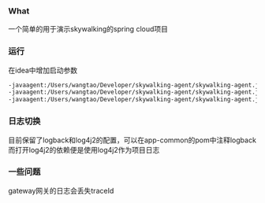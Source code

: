 ### What
一个简单的用于演示skywalking的spring cloud项目

### 运行
在idea中增加启动参数
```bash
-javaagent:/Users/wangtao/Developer/skywalking-agent/skywalking-agent.jar -Dskywalking.agent.service_name=app-gateway
-javaagent:/Users/wangtao/Developer/skywalking-agent/skywalking-agent.jar -Dskywalking.agent.service_name=app-consumer
-javaagent:/Users/wangtao/Developer/skywalking-agent/skywalking-agent.jar -Dskywalking.agent.service_name=app-provider
```

### 日志切换
目前保留了logback和log4j2的配置，可以在app-common的pom中注释logback而打开log4j2的依赖便是使用log4j2作为项目日志

### 一些问题
gateway网关的日志会丢失traceId
